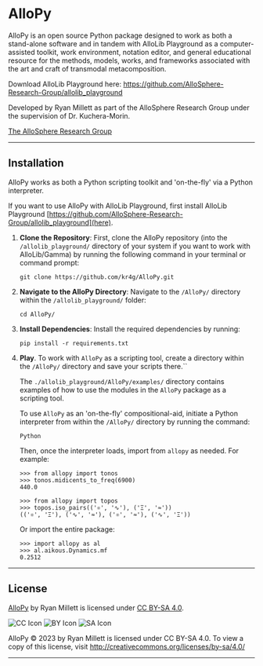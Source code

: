 # AlloPy
AlloPy is an open source Python package designed to work as both a stand-alone software and in tandem with AlloLib Playground as a computer-assisted toolkit, work environment, notation editor, and general educational resource for the methods, models, works, and frameworks associated with the art and craft of transmodal metacomposition.

Download AlloLib Playground here:  https://github.com/AlloSphere-Research-Group/allolib_playground


Developed by Ryan Millett as part of the AlloSphere Research Group under the supervision of Dr. Kuchera-Morin.

[The AlloSphere Research Group](https://github.com/AlloSphere-Research-Group)

---

## Installation

AlloPy works as both a Python scripting toolkit and 'on-the-fly' via a Python interpreter.

If you want to use AlloPy with AlloLib Playground, first install AlloLib Playground [https://github.com/AlloSphere-Research-Group/allolib_playground](here).

1. **Clone the Repository**:
   First, clone the AlloPy repository (into the `/allolib_playground/` directory of your system if you want to work with AlloLib/Gamma) by running the following command in your terminal or command prompt:
   
   ```
   git clone https://github.com/kr4g/AlloPy.git
   ```

2. **Navigate to the AlloPy Directory**:
    Navigate to the `/AlloPy/` directory within the `/allolib_playground/` folder:
   
    ```
    cd AlloPy/
    ```

3. **Install Dependencies**:
    Install the required dependencies by running:
    
    ```
    pip install -r requirements.txt
    ```

4. **Play**.
    To work with `AlloPy` as a scripting tool, create a directory within the `/AlloPy/` directory and save your scripts there.``

    The `./allolib_playground/AlloPy/examples/` directory contains examples of how to use the modules in the `AlloPy` package as a scripting tool.

    To use `AlloPy` as an 'on-the-fly' compositional-aid, initiate a Python interpreter from within the `/AlloPy/` directory by running the command:

    ```
    Python
    ```

    Then, once the interpreter loads, import from `allopy` as needed.  For example:

    ```
    >>> from allopy import tonos
    >>> tonos.midicents_to_freq(6900)
    440.0
    ```

    ```
    >>> from allopy import topos
    >>> topos.iso_pairs(('⚛', '∿'), ('Ξ', '≈'))
    (('⚛', 'Ξ'), ('∿', '≈'), ('⚛', '≈'), ('∿', 'Ξ'))
    ```

    Or import the entire package:
    ```
    >>> import allopy as al
    >>> al.aikous.Dynamics.mf
    0.2512
    ```

---

## License

[AlloPy](https://github.com/kr4g/AlloPy) by Ryan Millett is licensed under [CC BY-SA 4.0](http://creativecommons.org/licenses/by-sa/4.0/?ref=chooser-v1).

![CC Icon](https://mirrors.creativecommons.org/presskit/icons/cc.svg?ref=chooser-v1)
![BY Icon](https://mirrors.creativecommons.org/presskit/icons/by.svg?ref=chooser-v1)
![SA Icon](https://mirrors.creativecommons.org/presskit/icons/sa.svg?ref=chooser-v1)

AlloPy © 2023 by Ryan Millett is licensed under CC BY-SA 4.0. To view a copy of this license, visit http://creativecommons.org/licenses/by-sa/4.0/

---
